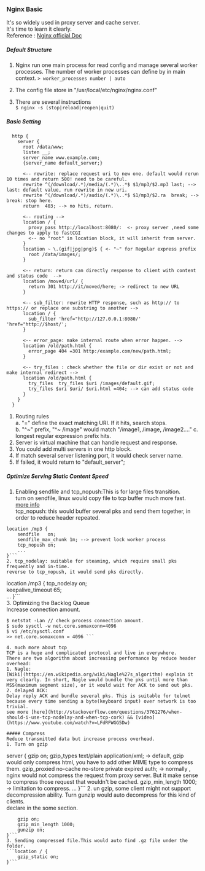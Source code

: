 ### Nginx Basic
It's so widely used in proxy server and cache server.  
It's time to learn it clearly.  
Reference : [Nginx official Doc](https://nginx.org/en/docs/beginners_guide.html)
##### Default Structure  
1. Nginx run one main process for read config and manage several worker processes.
The number of worker processes can define by in main context.
```> worker_processes number | auto ```  

2. The config file store in "/usr/local/etc/nginx/nginx.conf"  
3. There are several instructions  
```$ nginx -s (stop|reload|reopen|quit) ```   

##### Basic Setting  
```
  http {
    server {
      root /data/www;
      listen __;
      server_name www.example.com;
      {server_name default_server;}

      <-- rewrite: replace request uri to new one. default would rerun 10 times and return 500! need to be careful.
      rewrite ^(/download/.*)/media/(.*)\..*$ $1/mp3/$2.mp3 last; --> last: default value, run rewrite in new uri.
      rewrite ^(/download/.*)/audio/(.*)\..*$ $1/mp3/$2.ra  break; --> break: stop here.
      return  403; --> no hits, return.

      <-- routing -->
      location / {
        proxy_pass http://localhost:8080/:  <- proxy server ,need some changes to apply to fastCGI
        <-- no "root" in location block, it will inherit from server.
      }
      location ~ \.(gif|jpg|png)$ { <- "~" for Regular express prefix
        root /data/images/;
      }

      <-- return: return can directly response to client with content and status code  -->
      location /moved/url/ {
        return 301 http://it/moved/here; -> redirect to new URL
      }

      <-- sub_filter: rewrite HTTP response, such as http:// to https:// or replace one substring to another -->
      location / {
        sub_filter 'href="http://127.0.0.1:8080/' 'href="http://$host/';
      }

      <-- error_page: make internal route when error happen. -->
      location /old/path.html {
        error_page 404 =301 http:/example.com/new/path.html;
      }

      <-- try_files : check whether the file or dir exist or not and make internal redirect -->
      location /old/path.html {
        try_files  try_files $uri /images/default.gif;
        try_files $uri $uri/ $uri.html =404; --> can add status code
      }
    }
  }
```
1. Routing rules  
  a. "=" define the exact matching URI. If it hits, search stops.         
  b. "^~" prefix, "^~ /image" would match "/image1, /image, /image2...."
   c. longest regular expression prefix hits.
2. Server is virtual machine that can handle request and response.
3. You could add multi servers in one http block.
4. If match several server listening port, it would check server name.  
5. If failed, it would return to "default_server";    

##### Optimize Serving Static Content Speed    
1. Enabling sendfile and tcp_nopush:This is for large files transition.   
turn on sendfile, linux would copy file to tcp buffer much more fast. [more info](http://www.vpsee.com/2009/07/linux-sendfile-improve-performance/)  
tcp_nopush: this would buffer several pks and send them together, in order to reduce header repeated.
```
location /mp3 {
    sendfile   on;
    sendfile_max_chunk 1m; --> prevent lock worker process
    tcp_nopush on;
    ...
}```
2. tcp_nodelay: suitable for steaming, which require small pks frequently and in-time.
reverse to tcp_nopush, it would send pks directly.  
```
location /mp3  {
    tcp_nodelay       on;    
    keepalive_timeout 65;  
    ...
}```    
3. Optimizing the Backlog Queue  
Increase connection amount.  
```
$ netstat -Lan // check process connection amount.
$ sudo sysctl -w net.core.somaxconn=4096
$ vi /etc/sysctl.conf
>> net.core.somaxconn = 4096 ```  

4. much more about tcp  
TCP is a huge and complicated protocol and live in everywhere.  
There are two algorithm about increasing performance by reduce header overhead:  
1. Nagle:  
[Wiki](https://en.wikipedia.org/wiki/Nagle%27s_algorithm) explain it very clearly. In short, Nagle would bundle the pks until more than MSS(maximum segment size), or it would wait for ACK to send out pks.
2. delayed ACK:  
Delay reply ACK and bundle several pks. This is suitable for telnet because every time sending a byte(keyboard input) over network is too trivial.
see more [here](http://stackoverflow.com/questions/3761276/when-should-i-use-tcp-nodelay-and-when-tcp-cork) && [video](https://www.youtube.com/watch?v=LFdRFWGG5Dw)  

##### Compress  
Reduce transmitted data but increase process overhead.  
1. Turn on gzip  
```
server {
    gzip on;
    gzip_types      text/plain application/xml; -> default, gzip would only compress html, you have to add other MIME type to compress them.
    gzip_proxied    no-cache no-store private expired auth; -> normally , nginx would not compress the request from proxy server. But it make sense to compress those request that wouldn't be cached.
    gzip_min_length 1000; -> limitation to compress.
    ...
}```
2. un gzip, some client might not support decompression ability. Turn gunzip would auto decompress for this kind of clients.  
declare in the some section.  
```server {    
    gzip on;  
    gzip_min_length 1000;  
    gunzip on;  
}```
3. Sending compressed file.This would auto find .gz file under the folder.
```location / {  
    gzip_static on;  
}```
